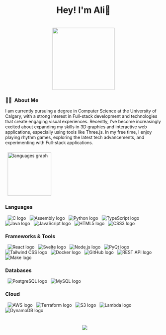 <h1 align="center">Hey! I'm Ali👋</h1>

###

<br clear="both">

<img src="https://cdnb.artstation.com/p/assets/images/images/026/087/183/original/ilya-shichkin-12.gif?1587836096" style="display: block; margin: auto; height: 200px; width: auto;" />

###

<h3 align="left">👩‍💻  About Me</h3>

<p align="left">I am currently pursuing a degree in Computer Science at the University of Calgary, with a strong interest in Full-stack development and technologies that create engaging visual experiences. Recently, I’ve become increasingly excited about expanding my skills in 3D graphics and interactive web applications, especially using tools like Three.js. In my free time, I enjoy playing rhythm games, exploring the latest tech advancements, and experimenting with Full-stack applications.</p>

###

<div align="left">
  <img src="https://github-readme-stats.vercel.app/api/top-langs?username=alia720&locale=en&hide_title=false&layout=compact&card_width=320&langs_count=6&theme=dracula&hide_border=true&order=2" height="140" alt="languages graph"  />
</div>

###

<h3 align="left">Languages</h3>
<div align="left">
&nbsp; <img src="https://img.shields.io/badge/C-A8B9CC?style=for-the-badge&logo=c&logoColor=white" alt="C logo" />
&nbsp; <img src="https://img.shields.io/badge/Assembly-A1A1A1?style=for-the-badge" alt="Assembly logo" />
&nbsp; <img src="https://img.shields.io/badge/Python-3776AB?style=for-the-badge&logo=python&logoColor=white" alt="Python logo" />
&nbsp; <img src="https://img.shields.io/badge/TypeScript-007ACC?style=for-the-badge&logo=typescript&logoColor=white" alt="TypeScript logo" />
&nbsp; <img src="https://img.shields.io/badge/Java-ED8B00?style=for-the-badge&logo=openjdk&logoColor=white" alt="Java logo" />
&nbsp; <img src="https://img.shields.io/badge/JavaScript-F7DF1E?style=for-the-badge&logo=javascript&logoColor=black" alt="JavaScript logo" />
&nbsp; <img src="https://img.shields.io/badge/HTML5-E34F26?style=for-the-badge&logo=html5&logoColor=white" alt="HTML5 logo" />
&nbsp; <img src="https://img.shields.io/badge/CSS3-1572B6?style=for-the-badge&logo=css3&logoColor=white" alt="CSS3 logo" />
</div>

<h3 align="left">Frameworks & Tools</h3>
<div align="left">
&nbsp; <img src="https://img.shields.io/badge/React-20232A?style=for-the-badge&logo=react&logoColor=61DAFB" alt="React logo" />
&nbsp; <img src="https://img.shields.io/badge/Svelte-FF3E00?style=for-the-badge&logo=svelte&logoColor=white" alt="Svelte logo" />
&nbsp; <img src="https://img.shields.io/badge/Node.js-339933?style=for-the-badge&logo=nodedotjs&logoColor=white" alt="Node.js logo" />
&nbsp; <img src="https://img.shields.io/badge/PyQt-41CD52?style=for-the-badge&logo=qt&logoColor=white" alt="PyQt logo" />
&nbsp; <img src="https://img.shields.io/badge/Tailwind_CSS-38B2AC?style=for-the-badge&logo=tailwind-css&logoColor=white" alt="Tailwind CSS logo" />
&nbsp; <img src="https://img.shields.io/badge/Docker-2496ED?style=for-the-badge&logo=docker&logoColor=white" alt="Docker logo" />
&nbsp; <img src="https://img.shields.io/badge/GitHub-181717?style=for-the-badge&logo=github&logoColor=white" alt="GitHub logo" />
&nbsp; <img src="https://img.shields.io/badge/REST_API-0277BD?style=for-the-badge" alt="REST API logo" />
&nbsp; <img src="https://img.shields.io/badge/Make-4EAA25?style=for-the-badge" alt="Make logo" />
</div>

<h3 align="left">Databases</h3>
<div align="left">
&nbsp; <img src="https://img.shields.io/badge/PostgreSQL-316192?style=for-the-badge&logo=postgresql&logoColor=white" alt="PostgreSQL logo" />
&nbsp; <img src="https://img.shields.io/badge/MySQL-4479A1?style=for-the-badge&logo=mysql&logoColor=white" alt="MySQL logo" />
</div>

<h3 align="left">Cloud</h3>
<div align="left">
&nbsp; <img src="https://img.shields.io/badge/AWS-232F3E?style=for-the-badge&logo=amazon-aws&logoColor=white" alt="AWS logo" />
&nbsp; <img src="https://img.shields.io/badge/Terraform-7B42BC?style=for-the-badge&logo=terraform&logoColor=white" alt="Terraform logo" />
&nbsp; <img src="https://img.shields.io/badge/Amazon_S3-569A31?style=for-the-badge&logo=amazon-s3&logoColor=white" alt="S3 logo" />
&nbsp; <img src="https://img.shields.io/badge/AWS_Lambda-FF9900?style=for-the-badge&logo=aws-lambda&logoColor=white" alt="Lambda logo" />
&nbsp; <img src="https://img.shields.io/badge/Amazon_DynamoDB-4053D6?style=for-the-badge&logo=amazondynamodb&logoColor=white" alt="DynamoDB logo" />
</div>

###

<br clear="both">

<div align="center">
  <img src="https://visitor-badge.laobi.icu/badge?page_id=alia720.alia720&left_color=deeppink&right_color=darkmagenta"  />
</div>

###
